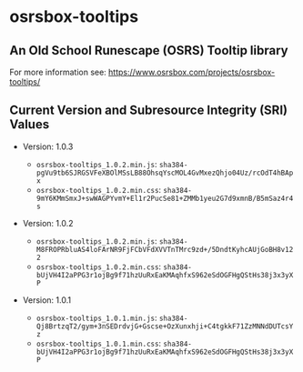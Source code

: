 # osrsbox-tooltips

## An Old School Runescape (OSRS) Tooltip library

For more information see: https://www.osrsbox.com/projects/osrsbox-tooltips/

## Current Version and Subresource Integrity (SRI) Values

- Version: 1.0.3
    - `osrsbox-tooltips_1.0.2.min.js`: `sha384-pgVu9tb6SJRGSVFeXBOlMSsLB88OhsqYscMOL4GvMxezQhjo04Uz/rcOdT4hBApx`
    - `osrsbox-tooltips_1.0.2.min.css`: `sha384-9mY6KMmSmxJ+swWAGPYvmY+El1r2PucSe81+ZMMb1yeu2G7d9xmnB/B5mSaz4r4s`

- Version: 1.0.2
    - `osrsbox-tooltips_1.0.2.min.js`: `sha384-M8FROPRbluAS4loFArNR9FjFCbVFdXVVTnTMrc9zd+/5DndtKyhcAUjGoBH8v122`
    - `osrsbox-tooltips_1.0.2.min.css`: `sha384-bUjVH4I2aPPG3r1ojBg9f71hzUuRxEaKMAqhfxS962eSdOGFHgQStHs38j3x3yXP`

- Version: 1.0.1
    - `osrsbox-tooltips_1.0.1.min.js`: `sha384-Qj8BrtzqT2/gym+3nSEDrdvjG+Gscse+OzXunxhji+C4tgkkF71ZzMNNdDUTcsYz`
    - `osrsbox-tooltips_1.0.1.min.css`: `sha384-bUjVH4I2aPPG3r1ojBg9f71hzUuRxEaKMAqhfxS962eSdOGFHgQStHs38j3x3yXP`
